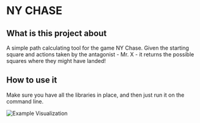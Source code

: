 # NY CHASE
## What is this project about
A simple path calculating tool for the game NY Chase. Given the starting square and actions taken by the antagonist - Mr. X - it returns the possible squares where they might have landed!

## How to use it
Make sure you have all the libraries in place, and then just run it on the command line.

![Example Visualization]("https://raw.githubusercontent.com/PatrikHolopainen/ny_chase/main/chase_case.png")
